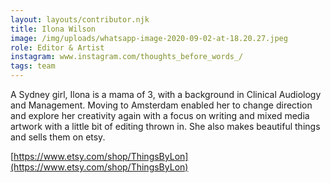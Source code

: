 ```yaml
---
layout: layouts/contributor.njk
title: Ilona Wilson
image: /img/uploads/whatsapp-image-2020-09-02-at-18.20.27.jpeg
role: Editor & Artist
instagram: www.instagram.com/thoughts_before_words_/
tags: team
---
```

A Sydney girl, Ilona is a mama of 3, with a background in Clinical Audiology and Management. Moving to Amsterdam enabled her to change direction and explore her creativity again with a focus on writing and mixed media artwork with a little bit of editing thrown in. She also makes beautiful things and sells them on etsy.

[https://www.etsy.com/shop/ThingsByLon](https://www.etsy.com/shop/ThingsByLon)